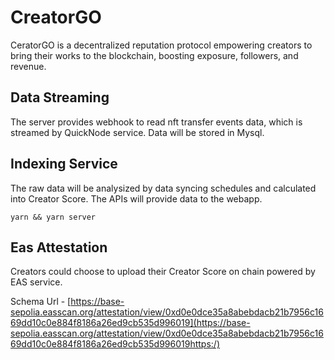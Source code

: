 # CreatorGO

CeratorGO is a decentralized reputation protocol empowering creators to bring their works to the blockchain, boosting exposure, followers, and revenue.


## Data Streaming

The server provides webhook to read nft transfer events data, which is streamed by QuickNode service. Data will be stored in Mysql.

## Indexing Service

The raw data will be analysized by data syncing schedules and calculated into Creator Score. The APIs will provide data to the webapp.

```
yarn && yarn server
```

## Eas Attestation

Creators could choose to upload their Creator Score on chain powered by EAS service.

Schema Url - [https://base-sepolia.easscan.org/attestation/view/0xd0e0dce35a8abebdacb21b7956c1669dd10c0e884f8186a26ed9cb535d996019](https://base-sepolia.easscan.org/attestation/view/0xd0e0dce35a8abebdacb21b7956c1669dd10c0e884f8186a26ed9cb535d996019https:/)